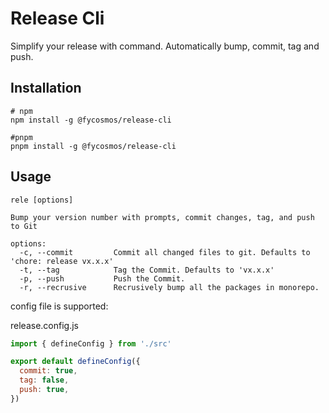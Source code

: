 # Release Cli
Simplify your release with command. Automatically bump, commit, tag and push.

## Installation
```
# npm
npm install -g @fycosmos/release-cli

#pnpm
pnpm install -g @fycosmos/release-cli
```
## Usage
```
rele [options]

Bump your version number with prompts, commit changes, tag, and push to Git

options:
  -c, --commit         Commit all changed files to git. Defaults to 'chore: release vx.x.x'
  -t, --tag            Tag the Commit. Defaults to 'vx.x.x'
  -p, --push           Push the Commit.
  -r, --recrusive      Recrusively bump all the packages in monorepo.
```

config file is supported:

release.config.js
```js
import { defineConfig } from './src'

export default defineConfig({
  commit: true,
  tag: false,
  push: true,
})
```

